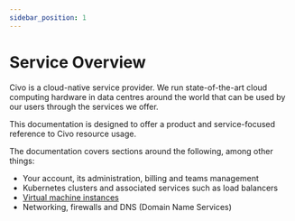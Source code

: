 ```yaml
---
sidebar_position: 1
---
```


# Service Overview

Civo is a cloud-native service provider. We run state-of-the-art cloud computing hardware in data centres around the world that can be used by our users through the services we offer.

This documentation is designed to offer a product and service-focused reference to Civo resource usage.

The documentation covers sections around the following, among other things:

- Your account, its administration, billing and teams management
- Kubernetes clusters and associated services such as load balancers
- [Virtual machine instances](../Compute/instances_introduction.md)
- Networking, firewalls and DNS (Domain Name Services)
